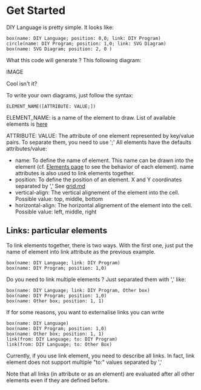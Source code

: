 Get Started
===========

DIY Language is pretty simple. It looks like:

    box(name: DIY Language; position: 0,0; link: DIY Program)
    circle(name: DIY Program; position: 1,0; link: SVG Diagram)
    box(name: SVG Diagram; position: 2, 0 )

What this code will generate ? This following diagram:

IMAGE

Cool isn't it?

To write your own diagrams, just follow the syntax:

    ELEMENT_NAME([ATTRIBUTE: VALUE;])

ELEMENT_NAME: is a name of the element to draw. List of available elements is [here](elements.md)

ATTRIBUTE: VALUE: The attribute of one element represented by key/value pairs. To separate them, you need to use ';' All elements have the defaults attributes/value:
* name: To define the name of element. This name can be drawn into the element (cf. [Elements page](elements.md) to see the behavior of each element). name attributes is also used to link elements together.
* position: To define the position of an element. X and Y coordinates separated by ',' See [grid.md](grid.md)
* vertical-align: The vertical alignement of the element into the cell. Possible value: top, middle, bottom
* horizontal-align: The horizontal alignement of the element into the cell. Possible value: left, middle, right

## Links: particular elements

To link elements together, there is two ways. With the first one, just put the name of element into link attribute as the previous example.

    box(name: DIY Language; link: DIY Program)
    box(name: DIY Program; position: 1,0)

 Do you need to link multiple elements ? Just separated them with ',' like:

    box(name: DIY Language; link: DIY Program, Other box)
    box(name: DIY Program; position: 1,0)
    box(name: Other box; position: 1, 1)

If for some reasons, you want to externalise links you can write

    box(name: DIY Language)
    box(name: DIY Program; position: 1,0)
    box(name: Other box; position: 1, 1)
    link(from: DIY Language; to: DIY Program)
    link(from: DIY Language; to: Other Box)

Currently, if you use link element, you need to describe all links. In fact, link element does not support multiple "to:" values separated by ','

Note that all links (in attribute or as an element) are evaluated after all other elements even if they are defined before.
